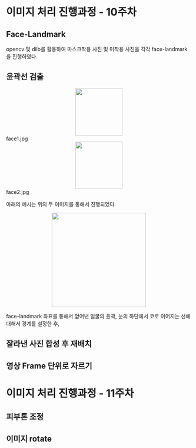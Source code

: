 # 이미지 처리 진행과정 - 10주차

## Face-Landmark
opencv 및 dilb를 활용하여 마스크착용 사진 및 미착용 사진을 각각 face-landmark을 진행하였다.

## 윤곽선 검출
<center><img src="https://user-images.githubusercontent.com/80964083/117542634-66995b80-b054-11eb-8935-dbb561badfee.png" width="128" height="128"></center>
face1.jpg
<center><img src="https://user-images.githubusercontent.com/80964083/117542700-a2342580-b054-11eb-9a9b-5ce92aed5613.png" width="128" height="128"></center>
face2.jpg


아래의 예시는 위의 두 이미지를 통해서 진행되었다.
<center><img src="https://user-images.githubusercontent.com/80964083/117543134-7fa30c00-b056-11eb-8808-2e307355e546.png" width="256" height="256"></center>

face-landmark 좌표를 통해서 얻어낸 얼굴의 윤곽, 눈의 하단에서 코로 이어지는 선에 대해서 경계를 설정한 후, 

## 잘라낸 사진 합성 후 재배치

## 영상 Frame 단위로 자르기




# 이미지 처리 진행과정 - 11주차

## 피부톤 조정
## 이미지 rotate
